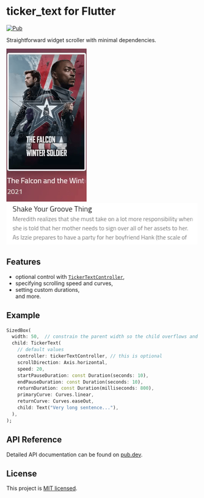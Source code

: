 # ticker_text for Flutter

[![Pub](https://img.shields.io/pub/v/ticker_text.svg)](https://pub.dartlang.org/packages/ticker_text)

Straightforward widget scroller with minimal dependencies.

<img src="https://raw.githubusercontent.com/arafatamim/ticker_text/main/ticker_2.gif?raw=true">
<img src="https://raw.githubusercontent.com/arafatamim/ticker_text/main/ticker_1.gif?raw=true">

## Features

- optional control with [`TickerTextController`](https://pub.dev/documentation/ticker_text/latest/ticker_text/TickerTextController-class.html),
- specifying scrolling speed and curves,
- setting custom durations, \
  and more.

## Example

```dart
SizedBox(
  width: 50,  // constrain the parent width so the child overflows and scrolling takes effect
  child: TickerText(
    // default values
    controller: tickerTextController, // this is optional
    scrollDirection: Axis.horizontal,
    speed: 20,
    startPauseDuration: const Duration(seconds: 10),
    endPauseDuration: const Duration(seconds: 10),
    returnDuration: const Duration(milliseconds: 800),
    primaryCurve: Curves.linear,
    returnCurve: Curves.easeOut,
    child: Text("Very long sentence..."),
  ),
);
```

## API Reference

Detailed API documentation can be found on [pub.dev](https://pub.dev/documentation/ticker_text/latest/ticker_text/ticker_text-library.html).

## License

This project is [MIT licensed](https://github.com/arafatamim/ticker_text/blob/main/LICENSE).

